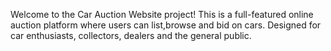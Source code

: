 Welcome to the Car Auction Website project!
This is a full-featured online auction platform where users can list,browse and bid on cars. Designed for car enthusiasts, collectors, dealers and the general public.
